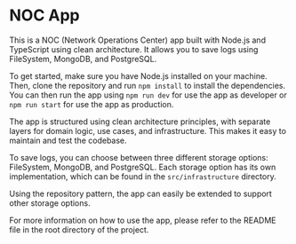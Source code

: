 # NOC App

This is a NOC (Network Operations Center) app built with Node.js and TypeScript using clean architecture.
It allows you to save logs using FileSystem, MongoDB, and PostgreSQL.

To get started, make sure you have Node.js installed on your machine. Then, clone the repository
and run `npm install` to install the dependencies. You can then run the app using `npm run dev` for use the app
as developer or `npm run start` for use the app as production.

The app is structured using clean architecture principles, with separate layers for domain logic, use cases,
and infrastructure. This makes it easy to maintain and test the codebase.

To save logs, you can choose between three different storage options: FileSystem, MongoDB, and PostgreSQL.
Each storage option has its own implementation, which can be found in the `src/infrastructure` directory.

Using the repository pattern, the app can easily be extended to support other storage options.

For more information on how to use the app, please refer to the README file in the root directory of the project.
